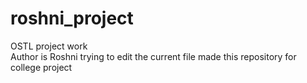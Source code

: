 # roshni_project
OSTL project work
<br>
Author is Roshni
trying to edit the current file
made this repository for college project
